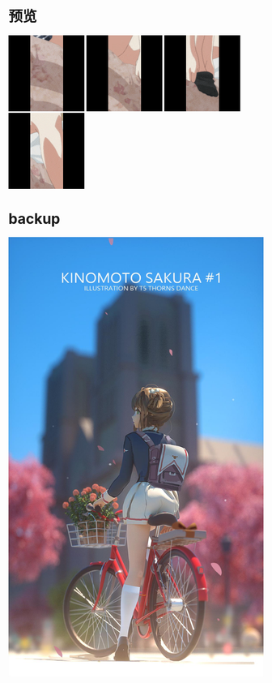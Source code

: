  # 预览
 <p align="center">
 
 ![image]( https://github.com/RadioChatGroup-Link/backup/blob/master/1.gif) ![image]( https://github.com/RadioChatGroup-Link/backup/blob/master/2.gif) ![image]( https://github.com/RadioChatGroup-Link/backup/blob/master/3.gif) ![image]( https://github.com/RadioChatGroup-Link/backup/blob/master/4.gif)
</p>

# backup
 ![image]( https://github.com/RadioChatGroup-Link/backup/blob/master/.jpeg)
